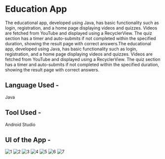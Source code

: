 # Education App

The educational app, developed using Java, has basic functionality such as login, registration, and a home page displaying videos and quizzes.
Videos are fetched from YouTube and displayed using a RecyclerView. The quiz section has a timer and auto-submits if not completed within the specified duration, showing the result page with correct answers.The educational app, developed using Java, has basic functionality such as login, registration, and a home page displaying videos and quizzes.
Videos are fetched from YouTube and displayed using a RecyclerView. The quiz section has a timer and auto-submits if not completed within the specified duration, showing the result page with correct answers.

## Language Used - 
Java

## Tool Used - 
Android Studio

## UI of the App - 
![1](https://github.com/HarshalDhunde/Education_App/assets/101267394/2498716c-a733-4177-a28a-a6768f45e100)
![2](https://github.com/HarshalDhunde/Education_App/assets/101267394/dadc2e78-fde5-42cc-b708-aad07b3a04d9)
![3](https://github.com/HarshalDhunde/Education_App/assets/101267394/e4f7e5f6-591f-454f-9943-21967273f3f5)
![4](https://github.com/HarshalDhunde/Education_App/assets/101267394/8046873f-ee52-41c5-8bc9-0f64288f5f43)
![5](https://github.com/HarshalDhunde/Education_App/assets/101267394/e6324083-62ab-4408-924b-2099c34d8766)
![6](https://github.com/HarshalDhunde/Education_App/assets/101267394/1045c996-71d2-4e1b-bbe4-f7c2229f6e66)
![7](https://github.com/HarshalDhunde/Education_App/assets/101267394/2eeb52f6-df0d-4a27-9e24-c7f219a3699f)
